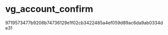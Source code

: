 vg_account_confirm
==================

9719573477b9206b74736129e1f02cb3422485a4ef059d89ac6da9ab0334de31
